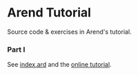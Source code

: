 # Arend Tutorial

Source code & exercises in Arend's tutorial.

### Part I

See [index.ard](Part1/src/index.ard) and the [online tutorial][tut1].

 [tut1]: https://arend-lang.github.io/documentation/tutorial/PartI
